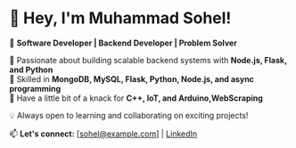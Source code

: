 # 👋 Hey, I'm Muhammad Sohel!  
🚀 **Software Developer | Backend Developer | Problem Solver**  

🔹 Passionate about building scalable backend systems with **Node.js, Flask, and Python**  
🔹 Skilled in **MongoDB, MySQL, Flask, Python, Node.js, and async programming**  
🔹 Have a little bit of a knack for **C++, IoT, and Arduino,WebScraping**  

💡 Always open to learning and collaborating on exciting projects!  

📫 **Let's connect:** [sohel@example.com] | [LinkedIn](#)
